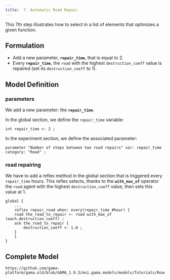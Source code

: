 ```yaml
---
title:  7. Automatic Road Repair
---
```



This 7th step illustrates how to select in a list of elements that optimizes a given function.


## Formulation

* Add a new parameter, **`repair_time`**, that is equal to 2.
* Every **`repair_time`**, the `road` with the highest `destruction_coeff` value is repaired (set its `destruction_coeff` to 1).


## Model Definition

### parameters
We add a new parameter: the **`repair_time`**.

In the global section, we define the `repair_time` variable:
```
int repair_time <- 2 ;
```

In the experiment section, we define the associated parameter:
```
parameter "Number of steps between two road repairs" var: repair_time category: "Road" ;
```

### road repairing

We have to add a reflex method in the global section that is triggered every `repair_time` hours. This reflex selects, thanks to the **`with_max_of`** operator the `road` agent with the highest `destruction_coeff` value, then sets this value at 1.

```
global {
    ...
    reflex repair_road when: every(repair_time #hour) {
	road the_road_to_repair <- road with_max_of (each.destruction_coeff) ;
	ask the_road_to_repair {
	    destruction_coeff <- 1.0 ;
	}
    }
}
```

## Complete Model

```gaml reference
https://github.com/gama-platform/gama.old/blob/GAMA_1.9.3/msi.gama.models/models/Tutorials/Road%20Traffic/models/Model%2007.gaml
```
